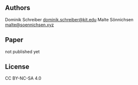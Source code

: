 ## Authors
Dominik Schreiber <dominik.schreiber@kit.edu>
Malte Sönnichsen <malte@soennichsen.xyz>

## Paper
not published yet

## License
CC BY-NC-SA 4.0 
